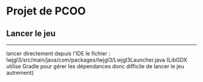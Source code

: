 # Projet de PCOO

## Lancer le jeu
***
lancer directement depuis l'IDE le fichier : 
lwjgl3/src/main/java/com/packages/lwjgl3/Lwjgl3Launcher.java
(LibGDX utilise Gradle pour gérer les dépendances donc difficile
de lancer le jeu autrement)
